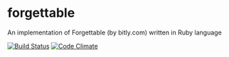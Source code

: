 forgettable
===========

An implementation of Forgettable (by bitly.com) written in Ruby language

[![Build Status](https://travis-ci.org/ncalca/forgettable.svg?branch=master)](https://travis-ci.org/ncalca/forgettable)
[![Code Climate](https://codeclimate.com/github/ncalca/forgettable/badges/gpa.svg)](https://codeclimate.com/github/ncalca/forgettable)
